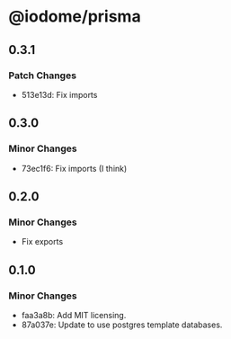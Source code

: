 # @iodome/prisma

## 0.3.1

### Patch Changes

- 513e13d: Fix imports

## 0.3.0

### Minor Changes

- 73ec1f6: Fix imports (I think)

## 0.2.0

### Minor Changes

- Fix exports

## 0.1.0

### Minor Changes

- faa3a8b: Add MIT licensing.
- 87a037e: Update to use postgres template databases.
